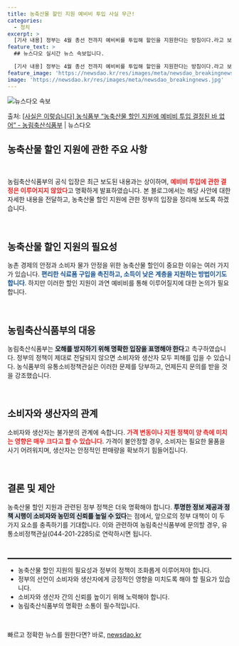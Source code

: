 ```yaml
---
title: 농축산물 할인 지원 예비비 투입 사실 무근!
categories:
  - 정치
excerpt: >
  [기사 내용] 정부는 4월 총선 전까지 예비비를 투입해 할인을 지원한다는 방침이다.라고 보도하였습니다. [농…
feature_text: >
  ## 뉴스다오 실시간 뉴스 속보입니다.

  [기사 내용] 정부는 4월 총선 전까지 예비비를 투입해 할인을 지원한다는 방침이다.라고 보도하였습니다. [농…
feature_image: 'https://newsdao.kr/res/images/meta/newsdao_breakingnews.jpg'
image: 'https://newsdao.kr/res/images/meta/newsdao_breakingnews.jpg'
---
```


![뉴스다오 속보](https://newsdao.kr/res/images/meta/newsdao_breakingnews.jpg)

<p>출처: <a href="https://newsdao.kr/3329" rel="dofollow">[사실은 이렇습니다] 농식품부 “농축산물 할인 지원에 예비비 투입 결정된 바 없어” - 농림축산식품부</a> | 뉴스다오</p>

<h2 data-ke-size="size26">농축산물 할인 지원에 관한 주요 사항</h2>

<p data-ke-size="size16">&nbsp;</p>

농림축산식품부의 공식 입장은 최근 보도된 내용과는 상이하며, <b><span style="color: #ee2323;">예비비 투입에 관한 결정은 이루어지지 않았다</span></b>고 명확하게 발표하였습니다. 본 블로그에서는 해당 사안에 대한 자세한 내용을 전달하고, 농축산물 할인 지원에 관한 정부의 입장을 정리해 보도록 하겠습니다.

<p data-ke-size="size16">&nbsp;</p>

<h2 data-ke-size="size26">농축산물 할인 지원의 필요성</h2>

농촌 경제의 안정과 소비자 물가 안정을 위한 농축산물 할인이 중요한 이유는 여러 가지가 있습니다. <b><span style="color: #1a5490;">편리한 식료품 구입을 촉진하고, 소득이 낮은 계층을 지원하는 방법이기도 합니다</span></b>. 하지만 이러한 할인 지원이 과연 예비비를 통해 이루어질지에 대한 논의가 필요합니다.

<p data-ke-size="size16">&nbsp;</p>

<h2 data-ke-size="size26">농림축산식품부의 대응</h2>

농림축산식품부는 <b><span style="background-color: #21538527;">오해를 방지하기 위해 명확한 입장을 표명해야 한다</span></b>고 촉구하였습니다. 정부의 정책이 제대로 전달되지 않으면 소비자와 생산자 모두 피해를 입을 수 있습니다. 농식품부의 유통소비정책관실은 이러한 문제를 당부하고, 언제든지 문의를 받을 것을 강조했습니다.

<p data-ke-size="size16">&nbsp;</p>

<h2 data-ke-size="size26">소비자와 생산자의 관계</h2>

소비자와 생산자는 불가분의 관계에 속합니다. <b><span style="color: #ee2323;">가격 변동이나 지원 정책이 양 측에 미치는 영향은 매우 크다고 할 수 있습니다</span></b>. 가격이 불안정할 경우, 소비자는 필요한 물품을 사기 어려워지며, 생산자는 안정적인 판매량을 확보하기 힘들어집니다.

<p data-ke-size="size16">&nbsp;</p>

<h2 data-ke-size="size26">결론 및 제안</h2>

농축산물 할인 지원과 관련된 정부 정책은 더욱 명확해야 합니다. <b><span style="background-color: #21538527;">투명한 정보 제공과 정책 시행이 소비자와 농민의 신뢰를 높일 수 있다</span></b>는 점에서, 앞으로의 정부 대책이 이 두 가지 요소를 충족하기를 기대합니다. 이와 관련하여 농림축산식품부에 문의할 경우, 유통소비정책관실(044-201-2285)로 연락하시면 됩니다.

<p data-ke-size="size16">&nbsp;</p>

<hr style="border: 1px solid #333333;">

<ul>
    <li>농축산물 할인 지원의 필요성과 정부의 정책이 조화롭게 이루어져야 합니다.</li>
    <li>정부의 선언이 소비자와 생산자에게 긍정적인 영향을 미치도록 해야 할 필요가 있습니다.</li>
    <li>소비자와 생산자 간의 신뢰를 높이기 위해 노력해야 합니다.</li>
    <li>농림축산식품부의 명확한 소통이 필수적입니다.</li>
</ul>

<p data-ke-size="size16">&nbsp;</p> 

빠르고 정확한 뉴스를 원한다면? 바로, <a href="https://newsdao.kr" rel="dofollow">newsdao.kr</a>


